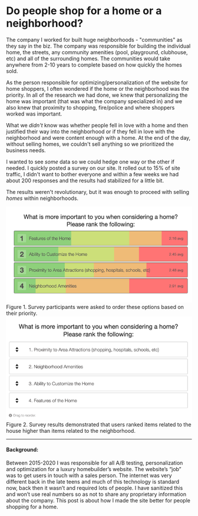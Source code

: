 # Do people shop for a home or a neighborhood?

The company I worked for built huge neighborhoods - "communities" as they say in the biz. The company was responsible for building the individual home, the streets, any community amenities (pool, playground, clubhouse, etc) and all of the surrounding homes. The communities would take anywhere from 2-10 years to complete based on how quickly the homes sold.

As the person responsible for optimizing/personalization of the website for home shoppers, I often wondered if the home or the neighborhood was the priority. In all of the research we had done, we knew that personalizing the home was important (that was what the company specialized in) and we also knew that proximity to shopping, fire/police and where shoppers worked was important.

What we _didn't_ know was whether people fell in love with a home and then justified their way into the neighborhood or if they fell in love with the neighborhood and were content enough with a home. At the end of the day, without selling homes, we couldn't sell anything so we prioritized the business needs.

I wanted to see _some_ data so we could hedge one way or the other if needed. I quickly posted a survey on our site. It rolled out to 15% of site traffic, I didn't want to bother everyone and within a few weeks we had about 200 responses and the results had stabilized for a little bit.

The results weren't revolutionary, but it was enough to proceed with selling _homes_ within neighborhoods.

<img src="../images/homeVsCommunityRankings.png" />
Figure 1. Survey participants were asked to order these options based on their priority.


<img src="../images/rankeableItems.png" />
Figure 2. Survey results demonstrated that users ranked items related to the house higher than items related to the neighborhood.



---
#### Background:
Between 2015-2020 I was responsible for all A/B testing, personalization and optimization for a luxury homebuilder’s website. The website’s “job” was to get users in touch with a sales person. The internet was very different back in the late teens and much of this technology is standard now, back then it wasn’t and required lots of people. I have sanitized this and won’t use real numbers so as not to share any proprietary information about the company. This post is about how I made the site better for people shopping for a home.